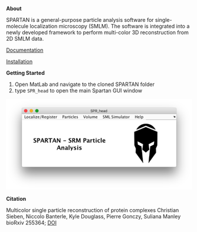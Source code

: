 **About**

SPARTAN is a general-purpose particle analysis software for single-molecule localization microscopy (SMLM). The software is integrated into a newly developed framework to perform multi-color 3D reconstruction from 2D SMLM data. 

[Documentation](https://github.com/christian-7/MultiColorSPR/wiki) 

[Installation](https://github.com/christian-7/MultiColorSPR/wiki/setup)

**Getting Started**

1. Open MatLab and navigate to the cloned SPARTAN folder
2. type `SPR_head` to open the main Spartan GUI window

![](https://github.com/christian-7/MultiColorSPR/blob/master/documentation/spartan_head.png)

**Citation**

Multicolor single particle reconstruction of protein complexes
Christian Sieben, Niccolo Banterle, Kyle Douglass, Pierre Gonczy, Suliana Manley
bioRxiv 255364; [DOI](https://www.biorxiv.org/content/early/2018/01/28/255364) 









